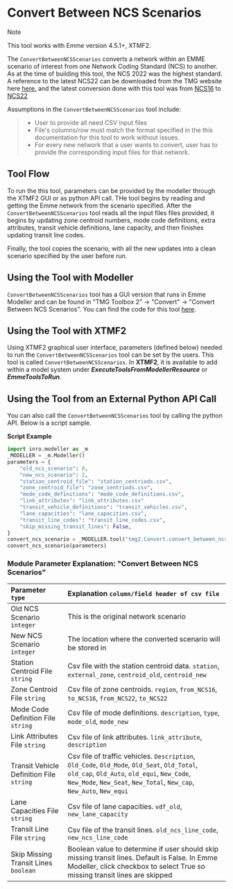 # **Convert Between NCS Scenarios**
> [!NOTE]
>This tool works with Emme version 4.5.1+, XTMF2.

The `ConvertBetweenNCSScenarios` converts a network within an EMME scenario of interest from one Network Coding Standard (NCS) to another. As at the time of building this tool, the NCS 2022 was the highest standard. A reference to the latest NCS22 can be downloaded from the TMG website here [here.](https://tmg.utoronto.ca/wp-content/uploads/2022/05/NCS22_Final_Mar-25-22.pdf) and the latest conversion done with this tool was from [NCS16](https://tmg.utoronto.ca/files/coding_standards/2016_Network_Coding_Standard.pdf) to [NCS22](https://tmg.utoronto.ca/wp-content/uploads/2022/05/NCS22_Final_Mar-25-22.pdf)


Assumptions in the `ConvertBetweenNCSScenarios` tool include:
  > * User to provide all need CSV input files
  > * File's columns/row must match the format specified in the this documentation for this tool to work without issues. 
  > * For every new network that a user wants to convert, user has to provide the corresponding input files for that network.

## **Tool Flow**
To run the this tool, parameters can be provided by the modeller through the XTMF2 GUI or as python API call. THe tool begins by reading and getting the Emme network from the scenario specified. After the `ConvertBetweenNCSScenarios` tool reads all the input files files provided, it begins by updating zone centroid numbers, mode code definitions, extra attributes, transit vehicle definitions, lane capacity, and then finishes updating transit line codes.

Finally, the tool copies the scenario, with all the new updates into a clean scenario specified by the user before run.


## **Using the Tool with Modeller**
`ConvertBetweenNCSScenarios` tool has a GUI version that runs in Emme Modeller and can be found in "TMG Toolbox 2" -> "Convert" -> "Convert Between NCS Scenarios". You can find the code for this tool [here](https://github.com/TravelModellingGroup/TMG.EMME/blob/master/TMG.EMME/TMGToolbox2/src/Convert/convert_between_ncs_scenarios.py).

## **Using the Tool with XTMF2**
Using XTMF2 graphical user interface, parameters (defined below) needed to run the `ConvertBetweenNCSScenarios` tool can be set by the users. This tool is called `ConvertBetweenNCSScenarios`. In **XTMF2**, it is available to add within a model system under ***ExecuteToolsFromModellerResource*** or ***EmmeToolsToRun***.

## **Using the Tool from an External Python API Call**
You can also call the `ConvertBetweenNCSScenarios` tool by calling the python API. Below is a script sample.

**Script Example**
```python
import inro.modeller as _m
_MODELLER = _m.Modeller()
parameters = {
    "old_ncs_scenario": 0,
    "new_ncs_scenario": 2,
    "station_centroid_file": "station_centriods.csv",
    "zone_centroid_file": "zone_centriods.csv",
    "mode_code_definitions": "mode_code_definitions.csv",
    "link_attributes": "link_attributes.csv"
    "transit_vehicle_definitions": "transit_vehicles.csv",
    "lane_capacities": "lane_capacities.csv",
    "transit_line_codes": "transit_line_codes.csv",
    "skip_missing_transit_lines": False,
}
convert_ncs_scenario = _MODELLER.tool("tmg2.Convert.convert_between_ncs_scenarios")
convert_ncs_scenario(parameters)
```

### Module Parameter Explanation: "Convert Between NCS Scenarios"

|Parameter `type`|Explanation `column/field header of csv file`|
| :----------------------------- | :---------------------------------------------- |
|Old NCS Scenario `integer` | This is the original network scenario |
|New NCS Scenario `integer` | The location where the converted scenario will be stored in |
|Station Centroid File `string` | Csv file with the station centroid data. `station`, `external_zone`, `centroid_old`, `centroid_new`|
|Zone Centroid File `string` | Csv file of zone centroids. `region`, `from_NCS16`, `to_NCS16`, `from_NCS22`, `to_NCS22` |
|Mode Code Definition File `string` |Csv file of mode definitions. `description`, `type`, `mode_old`, `mode_new`|
|Link Attributes File `string` | Csv file of link attributes. `link_attribute`, `description`|
|Transit Vehicle Definition File `string` | Csv file of traffic vehicles. `Description`, `Old_Code`, `Old_Mode`, `Old_Seat`, `Old_Total`, `old_cap`, `Old_Auto`, `old_equi`, `New_Code`, `New_Mode`, `New_Seat`, `New_Total`, `New_cap`, `New_Auto`, `New_equi`|
|Lane Capacities File `string` | Csv file of lane capacities. `vdf_old`, `new_lane_capacity`  |
|Transit Line File `string` | Csv file of the transit lines. `old_ncs_line_code`, `new_ncs_line_code`|
|Skip Missing Transit Lines `boolean` | Boolean value to determine if user should skip missing transit lines. Default is False. In Emme Modeller, click checkbox to select True so missing transit lines are skipped|






